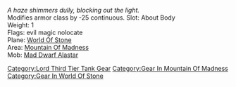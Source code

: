 *A haze shimmers dully, blocking out the light.*  
Modifies armor class by -25 continuous. Slot: About Body  
Weight: 1  
Flags: evil magic nolocate  
Plane: [World Of Stone](:Category:World_Of_Stone.md "wikilink")  
Area: [Mountain Of
Madness](:Category:Mountain_Of_Madness.md "wikilink")  
Mob: [Mad Dwarf Alastar](Mad_Dwarf_Alastar "wikilink")  

[Category:Lord Third Tier Tank
Gear](Category:Lord_Third_Tier_Tank_Gear "wikilink") [Category:Gear In
Mountain Of Madness](Category:Gear_In_Mountain_Of_Madness "wikilink")
[Category:Gear In World Of
Stone](Category:Gear_In_World_Of_Stone "wikilink")
